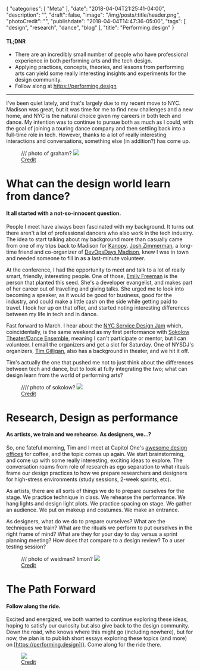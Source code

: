 {
   "categories": [
      "Meta"
   ],
   "date": "2018-04-04T21:25:41-04:00",
   "description": "",
   "draft": false,
   "image": "/img/posts/:title/header.png",
   "photoCredit": "",
   "publishdate": "2018-04-04T14:47:36-05:00",
   "tags": [
      "design",
      "research",
      "dance",
      "blog"
   ],
   "title": "Performing.design"
}

<div class="tldnr">
  <h4>TL;DNR</h4>
  <ul>
    <li>There are an incredibly small number of people who have professional experience in both performing arts and the tech design.</li>
    <li>Applying practices, concepts, theories, and lessons from performing arts can yield some really interesting insights and experiments for the design community.</li>
    <li>Follow along at <a href="https://performing.design">https://performing.design</a></li>
  </ul>
</div>

---

I've been quiet lately, and that's largely due to my recent move to NYC. Madison was great, but it was time for me to find new challenges and a new home, and NYC is the natural choice given my careers in both tech and dance. My intention was to continue to pursue both as much as I could, with the goal of joining a touring dance company and then settling back into a full-time role in tech. However, thanks to a lot of really interesting interactions and conversations, something else (in addition?) has come up.

<figure> /// photo of graham?
<img src="https://media.giphy.com/media/3osxYamKD88c6pXdfO/giphy.gif" />
<figcaption><a href="https://giphy.com/gifs/season-3-money-unicorn-3osxYamKD88c6pXdfO/">Credit</a></figcaption>
</figure>


# What can the design world learn from dance? <a name="learn" href="#learn"><i class="ion-link"></i></a>
#### It all started with a not-so-innocent question.

People I meet have always been fascinated with my background. It turns out there aren't a lot of professional dancers who also work in the tech industry. The idea to start talking about my background more than casually came from one of my trips back to Madison for [Kanopy](http://kanopydance.org). [Josh Zimmerman](https://twitter.com/thejewberwocky), a long-time friend and co-organizer of [DevOpsDays Madison](https://devopsdays.org/madison), knew I was in town and needed someone to fill in as a last-minute volunteer.

At the conference, I had the opportunity to meet and talk to a lot of really smart, friendly, interesting people. One of those, [Emily Freeman](https://twitter.com/editingemily) is the person that planted this seed. She's a developer evangelist, and makes part of her career out of travelling and giving talks. She urged me to look into becoming a speaker, as it would be good for business, good for the industry, and could make a little cash on the side while getting paid to travel. I took her up on that offer, and started noting interesting differences between my life in tech and in dance.

Fast forward to March. I hear about the [NYC Service Design Jam](http://servicedesignjam.com/nyc) which, coincidentally, is the same weekend as my first performance with [Sokolow Theater/Dance Ensemble](http://sokolowtheatredance.org), meaning I can't participate or mentor, but I can volunteer. I email the organizers and get a slot for Saturday. One of NYSDJ's organizers, [Tim Gilligan](https://twitter.com/timothygilligan), also has a background in theater, and we hit it off.

Tim's actually the one that pushed me not to just think about the differences between tech and dance, but to look at fully integrating the two; what can design learn from the world of performing arts?

<figure> //// photo of sokolow?
<img src="https://media.giphy.com/media/3osxYamKD88c6pXdfO/giphy.gif" />
<figcaption><a href="https://giphy.com/gifs/season-3-money-unicorn-3osxYamKD88c6pXdfO/">Credit</a></figcaption>
</figure>


# Research, Design as performance <a name="performance" href="#performance"><i class="ion-link"></i></a>
#### As artists, we train and we rehearse. As designers, we...?

So, one fateful morning, Tim and I meet at Capitol One's [awesome design offices](https://maps.google.com/maps?q=Capitol+One+Design) for coffee, and the topic comes up again. We start brainstorming, and come up with some really interesting, exciting ideas to explore. The conversation roams from role of research as ego separation to what rituals frame our design practices to how we prepare researchers and designers for high-stress environments (study sessions, 2-week sprints, etc).

As artists, there are all sorts of things we do to prepare ourselves for the stage. We practice technique in class. We rehearse the performance. We hang lights and design light plots. We practice spacing on stage. We gather an audience. We put on makeup and costumes. We make an entrance.

As designers, what do we do to prepare ourselves? What are the techniques we train? What are the rituals we perform to put ourselves in the right frame of mind? What are they for your day to day versus a sprint planning meeting? How does that compare to a design review? To a user testing session?

<figure> /// photo of weidman? limon?
<img src="https://media.giphy.com/media/3osxYamKD88c6pXdfO/giphy.gif" />
<figcaption><a href="https://giphy.com/gifs/season-3-money-unicorn-3osxYamKD88c6pXdfO/">Credit</a></figcaption>
</figure>


# The Path Forward <a name="forward" href="#forward"><i class="ion-link"></i></a>
#### Follow along the ride.

Excited and energized, we both wanted to continue exploring these ideas, hoping to satisfy our curiosity but also give back to the design community. Down the road, who knows where this might go (including nowhere), but for now, the plan is to publish short essays exploring these topics (and more) on [https://performing.design](). Come along for the ride there.

<figure>
<img src="https://media.giphy.com/media/3osxYamKD88c6pXdfO/giphy.gif" />
<figcaption><a href="https://giphy.com/gifs/season-3-money-unicorn-3osxYamKD88c6pXdfO/">Credit</a></figcaption>
</figure>
